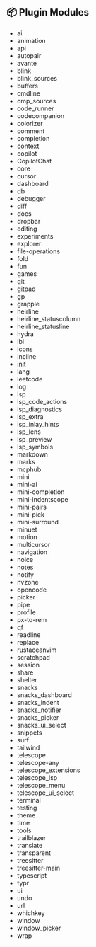 ## 📦 Plugin Modules

- ai
- animation
- api
- autopair
- avante
- blink
- blink_sources
- buffers
- cmdline
- cmp_sources
- code_runner
- codecompanion
- colorizer
- comment
- completion
- context
- copilot
- CopilotChat
- core
- cursor
- dashboard
- db
- debugger
- diff
- docs
- dropbar
- editing
- experiments
- explorer
- file-operations
- fold
- fun
- games
- git
- gitpad
- gp
- grapple
- heirline
- heirline_statuscolumn
- heirline_statusline
- hydra
- ibl
- icons
- incline
- init
- lang
- leetcode
- log
- lsp
- lsp_code_actions
- lsp_diagnostics
- lsp_extra
- lsp_inlay_hints
- lsp_lens
- lsp_preview
- lsp_symbols
- markdown
- marks
- mcphub
- mini
- mini-ai
- mini-completion
- mini-indentscope
- mini-pairs
- mini-pick
- mini-surround
- minuet
- motion
- multicursor
- navigation
- noice
- notes
- notify
- nvzone
- opencode
- picker
- pipe
- profile
- px-to-rem
- qf
- readline
- replace
- rustaceanvim
- scratchpad
- session
- share
- shelter
- snacks
- snacks_dashboard
- snacks_indent
- snacks_notifier
- snacks_picker
- snacks_ui_select
- snippets
- surf
- tailwind
- telescope
- telescope-any
- telescope_extensions
- telescope_lsp
- telescope_menu
- telescope_ui_select
- terminal
- testing
- theme
- time
- tools
- trailblazer
- translate
- transparent
- treesitter
- treesitter-main
- typescript
- typr
- ui
- undo
- url
- whichkey
- window
- window_picker
- wrap
